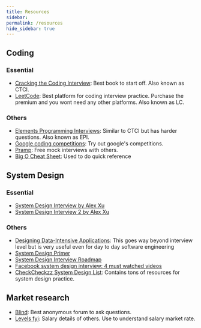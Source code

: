 ```yaml
---
title: Resources
sidebar: 
permalink: /resources
hide_sidebar: true
---
```


## Coding
### Essential
- [Cracking the Coding Interview](https://www.crackingthecodinginterview.com/): Best book to start off. Also known as CTCI.
- [LeetCode](https://leetcode.com/): Best platform for coding interview practice. Purchase the premium and you wont need any other platforms. Also known as LC.

### Others
- [Elements Programming Interviews](https://www.amazon.com/Elements-Programming-Interviews-Insiders-Guide/dp/1479274836): Similar to CTCI but has harder questions. Also known as EPI.
- [Google coding competitions](https://codingcompetitions.withgoogle.com/): Try out google's competitions.
- [Pramp](https://www.pramp.com/#/): Free mock interviews with others.
- [Big O Cheat Sheet](https://www.bigocheatsheet.com/): Used to do quick reference

## System Design
### Essential
- [System Design Interview by Alex Xu](https://www.amazon.com/dp/B08B3FWYBX/)
- [System Design Interview 2 by Alex Xu](https://www.amazon.com/dp/1736049119)
  
### Others
  - [Designing Data-Intensive Applications](https://www.amazon.com/dp/B06XPJML5D): This goes way beyond interview level but is very useful even for day to day software engineering
  - [System Design Primer](https://github.com/donnemartin/system-design-primer)
  - [System Design Interview Roadmap](https://www.designgurus.io/path/System-Design-Interview-Playbook)
  - [Facebook system design interview: 4 must watched videos](https://mlengineer.io/facebook-system-design-interview-4-must-watched-videos-212e07d4fbc2)
  - [CheckCheckzz System Design List](https://github.com/checkcheckzz/system-design-interview): Contains tons of resources for system design practice.

## Market research
- [Blind](https://www.teamblind.com/): Best anonymous forum to ask questions.
- [Levels fyi](https://www.levels.fyi/): Salary details of others. Use to understand salary market rate. 
